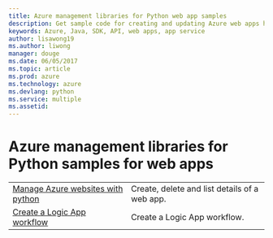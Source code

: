 ```yaml
---
title: Azure management libraries for Python web app samples
description: Get sample code for creating and updating Azure web apps hosted in App Service using the Azure management libraries for Python
keywords: Azure, Java, SDK, API, web apps, app service
author: lisawong19  
ms.author: liwong
manager: douge
ms.date: 06/05/2017
ms.topic: article
ms.prod: azure
ms.technology: azure
ms.devlang: python
ms.service: multiple
ms.assetid: 
---
```


# Azure management libraries for Python samples for web apps

|||
|---|---|
| [Manage Azure websites with python][1] | Create, delete and list details of a web app. |
| [Create a Logic App workflow][2] | Create a Logic App workflow. |

[1]: https://github.com/Azure-Samples/app-service-web-python-manage
[2]: python-sdk-azure-samples-logic-app-workflow.md


